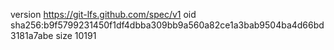 version https://git-lfs.github.com/spec/v1
oid sha256:b9f5799231450f1df4dbba309bb9a560a82ce1a3bab9504ba4d66bd3181a7abe
size 10191
